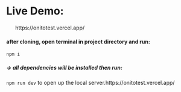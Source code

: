 <h1>Live Demo: </h1>
<ul>
<a>https://onitotest.vercel.app/<a>
  </ul>

<h4>after cloning, open terminal in project directory and run:</h4>
  <code>npm i</code>
  <h5>-> all dependencies will be installed then run:</h5>
  <code>npm run dev</code> to open up the local server.<a>https://onitotest.vercel.app/<a>
  

